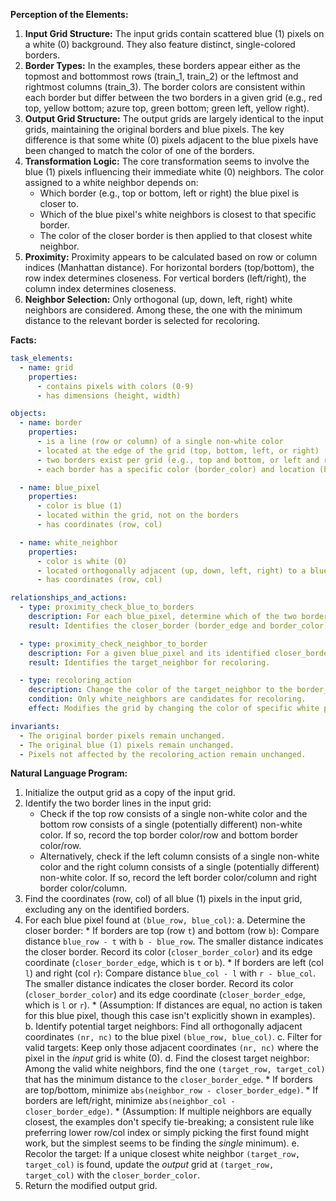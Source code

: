 **Perception of the Elements:**

1.  **Input Grid Structure:** The input grids contain scattered blue (1) pixels on a white (0) background. They also feature distinct, single-colored borders.
2.  **Border Types:** In the examples, these borders appear either as the topmost and bottommost rows (train\_1, train\_2) or the leftmost and rightmost columns (train\_3). The border colors are consistent within each border but differ between the two borders in a given grid (e.g., red top, yellow bottom; azure top, green bottom; green left, yellow right).
3.  **Output Grid Structure:** The output grids are largely identical to the input grids, maintaining the original borders and blue pixels. The key difference is that some white (0) pixels adjacent to the blue pixels have been changed to match the color of one of the borders.
4.  **Transformation Logic:** The core transformation seems to involve the blue (1) pixels influencing their immediate white (0) neighbors. The color assigned to a white neighbor depends on:
    *   Which border (e.g., top or bottom, left or right) the blue pixel is closer to.
    *   Which of the blue pixel's white neighbors is closest to that specific border.
    *   The color of the closer border is then applied to that closest white neighbor.
5.  **Proximity:** Proximity appears to be calculated based on row or column indices (Manhattan distance). For horizontal borders (top/bottom), the row index determines closeness. For vertical borders (left/right), the column index determines closeness.
6.  **Neighbor Selection:** Only orthogonal (up, down, left, right) white neighbors are considered. Among these, the one with the minimum distance to the relevant border is selected for recoloring.

**Facts:**


```yaml
task_elements:
  - name: grid
    properties:
      - contains pixels with colors (0-9)
      - has dimensions (height, width)

objects:
  - name: border
    properties:
      - is a line (row or column) of a single non-white color
      - located at the edge of the grid (top, bottom, left, or right)
      - two borders exist per grid (e.g., top and bottom, or left and right)
      - each border has a specific color (border_color) and location (border_edge)

  - name: blue_pixel
    properties:
      - color is blue (1)
      - located within the grid, not on the borders
      - has coordinates (row, col)

  - name: white_neighbor
    properties:
      - color is white (0)
      - located orthogonally adjacent (up, down, left, right) to a blue_pixel
      - has coordinates (row, col)

relationships_and_actions:
  - type: proximity_check_blue_to_borders
    description: For each blue_pixel, determine which of the two borders it is closer to based on row index (for top/bottom borders) or column index (for left/right borders).
    result: Identifies the closer_border (border_edge and border_color) for each blue_pixel.

  - type: proximity_check_neighbor_to_border
    description: For a given blue_pixel and its identified closer_border, find the white_neighbor that is closest to that same closer_border (using row/column index).
    result: Identifies the target_neighbor for recoloring.

  - type: recoloring_action
    description: Change the color of the target_neighbor to the border_color of the closer_border associated with the blue_pixel it neighbors.
    condition: Only white_neighbors are candidates for recoloring.
    effect: Modifies the grid by changing the color of specific white pixels.

invariants:
  - The original border pixels remain unchanged.
  - The original blue (1) pixels remain unchanged.
  - Pixels not affected by the recoloring_action remain unchanged.
```


**Natural Language Program:**

1.  Initialize the output grid as a copy of the input grid.
2.  Identify the two border lines in the input grid:
    *   Check if the top row consists of a single non-white color and the bottom row consists of a single (potentially different) non-white color. If so, record the top border color/row and bottom border color/row.
    *   Alternatively, check if the left column consists of a single non-white color and the right column consists of a single (potentially different) non-white color. If so, record the left border color/column and right border color/column.
3.  Find the coordinates (row, col) of all blue (1) pixels in the input grid, excluding any on the identified borders.
4.  For each blue pixel found at `(blue_row, blue_col)`:
    a.  Determine the closer border:
        *   If borders are top (row `t`) and bottom (row `b`): Compare distance `blue_row - t` with `b - blue_row`. The smaller distance indicates the closer border. Record its color (`closer_border_color`) and its edge coordinate (`closer_border_edge`, which is `t` or `b`).
        *   If borders are left (col `l`) and right (col `r`): Compare distance `blue_col - l` with `r - blue_col`. The smaller distance indicates the closer border. Record its color (`closer_border_color`) and its edge coordinate (`closer_border_edge`, which is `l` or `r`).
        *   (Assumption: If distances are equal, no action is taken for this blue pixel, though this case isn't explicitly shown in examples).
    b.  Identify potential target neighbors: Find all orthogonally adjacent coordinates `(nr, nc)` to the blue pixel `(blue_row, blue_col)`.
    c.  Filter for valid targets: Keep only those adjacent coordinates `(nr, nc)` where the pixel in the *input* grid is white (0).
    d.  Find the closest target neighbor: Among the valid white neighbors, find the one `(target_row, target_col)` that has the minimum distance to the `closer_border_edge`.
        *   If borders are top/bottom, minimize `abs(neighbor_row - closer_border_edge)`.
        *   If borders are left/right, minimize `abs(neighbor_col - closer_border_edge)`.
        *   (Assumption: If multiple neighbors are equally closest, the examples don't specify tie-breaking; a consistent rule like preferring lower row/col index or simply picking the first found might work, but the simplest seems to be finding the *single* minimum).
    e.  Recolor the target: If a unique closest white neighbor `(target_row, target_col)` is found, update the *output* grid at `(target_row, target_col)` with the `closer_border_color`.
5.  Return the modified output grid.
